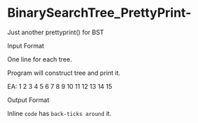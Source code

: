 # BinarySearchTree_PrettyPrint-
Just another prettyprint() for BST

Input Format 

One line for each tree.

Program will construct tree and print it. 

EA: 1 2 3 4 5 6 7 8 9 10 11 12 13 14 15 

Output Format

Inline `code` has `back-ticks around` it.
